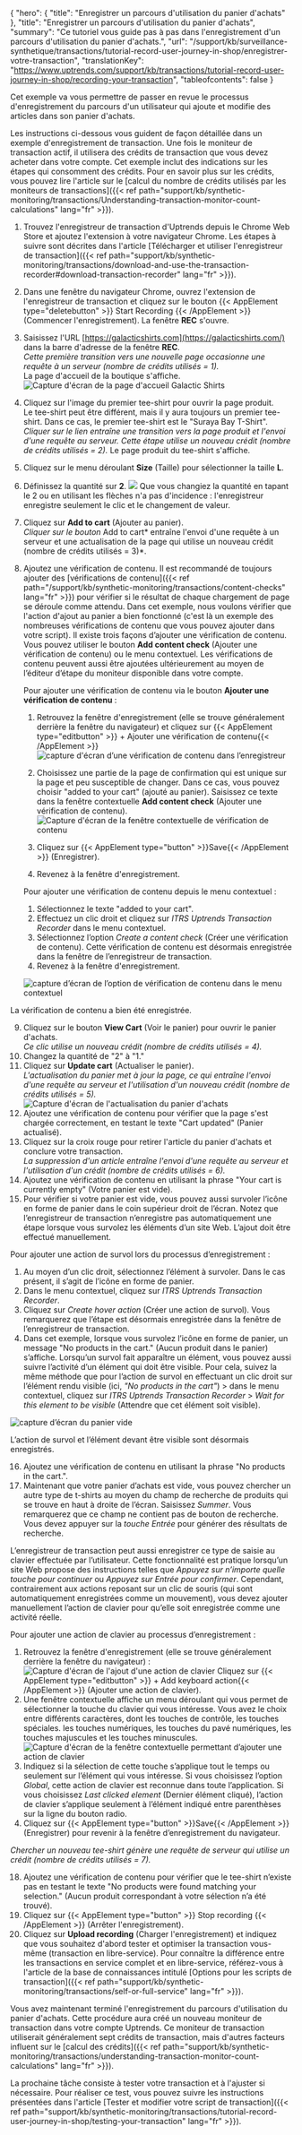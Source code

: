 {
"hero": {
"title": "Enregistrer un parcours d'utilisation du panier d'achats"
},
"title": "Enregistrer un parcours d'utilisation du panier d'achats",
"summary": "Ce tutoriel vous guide pas à pas dans l'enregistrement d'un parcours d'utilisation du panier d'achats.",
"url": "/support/kb/surveillance-synthetique/transactions/tutorial-record-user-journey-in-shop/enregistrer-votre-transaction",
"translationKey": "https://www.uptrends.com/support/kb/transactions/tutorial-record-user-journey-in-shop/recording-your-transaction",
"tableofcontents": false
}

Cet exemple va vous permettre de passer en revue le processus d'enregistrement du parcours d'un utilisateur qui ajoute et modifie des articles dans son panier d'achats.

Les instructions ci-dessous vous guident de façon détaillée dans un exemple d'enregistrement de transaction. Une fois le moniteur de transaction actif, il utilisera des crédits de transaction que vous devez acheter dans votre compte. Cet exemple inclut des indications sur les étapes qui consomment des crédits. Pour en savoir plus sur les crédits, vous pouvez lire l'article sur le [calcul du nombre de crédits utilisés par les moniteurs de transactions]({{< ref path="support/kb/synthetic-monitoring/transactions/Understanding-transaction-monitor-count-calculations" lang="fr" >}}).

1. Trouvez l'enregistreur de transaction d'Uptrends depuis le Chrome Web Store et ajoutez l'extension à votre navigateur Chrome. Les étapes à suivre sont décrites dans l'article [Télécharger et utiliser l'enregistreur de transaction]({{< ref path="support/kb/synthetic-monitoring/transactions/download-and-use-the-transaction-recorder#download-transaction-recorder" lang="fr" >}}).
2. Dans une fenêtre du navigateur Chrome, ouvrez l'extension de l'enregistreur de transaction et cliquez sur le bouton {{< AppElement type="deletebutton" >}} Start Recording {{< /AppElement >}} (Commencer l'enregistrement). La fenêtre **REC** s'ouvre.
3. Saisissez l'URL [https://galacticshirts.com](https://galacticshirts.com/) dans la barre d'adresse de la fenêtre **REC**.  
   *Cette première transition vers une nouvelle page occasionne une requête à un serveur (nombre de crédits utilisés = 1).*  
   La page d'accueil de la boutique s'affiche.
   ![Capture d'écran de la page d'accueil Galactic Shirts](/img/content/f0180d9f-9bf2-4947-bf11-c47c48afcd23.png)
4. Cliquez sur l'image du premier tee-shirt pour ouvrir la page produit.  
   Le tee-shirt peut être différent, mais il y aura toujours un premier tee-shirt. Dans ce cas, le premier tee-shirt est le "Suraya Bay T-Shirt".  
   *Cliquer sur le lien entraîne une transition vers la page produit et l'envoi d'une requête au serveur. Cette étape utilise un nouveau crédit (nombre de crédits utilisés = 2).*
   Le page produit du tee-shirt s'affiche.
5. Cliquez sur le menu déroulant **Size** (Taille) pour sélectionner la taille **L**.
6. Définissez la quantité sur **2**.
   ![](/img/content/e1b42b45-fb3a-4687-af3e-fba30d780986.png)
   Que vous changiez la quantité en tapant le 2 ou en utilisant les flèches n'a pas d'incidence : l'enregistreur enregistre seulement le clic et le changement de valeur.
7. Cliquez sur **Add to cart** (Ajouter au panier).  
   *Cliquer sur le bouton* Add to cart* entraîne l'envoi d'une requête à un serveur et une actualisation de la page qui utilise un nouveau crédit (nombre de crédits utilisés = 3)*.
8. Ajoutez une vérification de contenu. Il est recommandé de toujours ajouter des [vérifications de contenu]({{< ref path="/support/kb/synthetic-monitoring/transactions/content-checks" lang="fr" >}}) pour vérifier si le résultat de chaque chargement de page se déroule comme attendu. Dans cet exemple, nous voulons vérifier que l'action d'ajout au panier a bien fonctionné (c'est là un exemple des nombreuses vérifications de contenu que vous pouvez ajouter dans votre script). Il existe trois façons d’ajouter une vérification de contenu. Vous pouvez utiliser le bouton **Add content check** (Ajouter une vérification de contenu) ou le menu contextuel. Les vérifications de contenu peuvent aussi être ajoutées ultérieurement au moyen de l’éditeur d’étape du moniteur disponible dans votre compte.

   Pour ajouter une vérification de contenu via le bouton **Ajouter une vérification de contenu** :

   1. Retrouvez la fenêtre d'enregistrement (elle se trouve généralement derrière la fenêtre du navigateur) et cliquez sur {{< AppElement type="editbutton" >}} \+ Ajouter une vérification de contenu{{< /AppElement >}}
      ![capture d'écran d’une vérification de contenu dans l’enregistreur](/img/content/6101d30a-9158-40d0-9b28-d7422f3c94c3.png)

   2. Choisissez une partie de la page de confirmation qui est unique sur la page et peu susceptible de changer. Dans ce cas, vous pouvez choisir "added to your cart" (ajouté au panier). Saisissez ce texte dans la fenêtre contextuelle **Add content check** (Ajouter une vérification de contenu).
      ![Capture d'écran de la fenêtre contextuelle de vérification de contenu](/img/content/scr_transaction-recorder-add-content-check.min.png)
   3. Cliquez sur {{< AppElement type="button" >}}Save{{< /AppElement >}} (Enregistrer).
   4. Revenez à la fenêtre d'enregistrement.

   Pour ajouter une vérification de contenu depuis le menu contextuel :

   1. Sélectionnez le texte "added to your cart".
   2. Effectuez un clic droit et cliquez sur *ITRS Uptrends Transaction Recorder* dans le menu contextuel.
   3. Sélectionnez l’option *Create a content check* (Créer une vérification de contenu). Cette vérification de contenu est désormais enregistrée dans la fenêtre de l’enregistreur de transaction.
   4. Revenez à la fenêtre d'enregistrement.

   ![capture d’écran de l’option de vérification de contenu dans le menu contextuel](/img/content/scr_transaction-recorder-content-check-hover.min.png)

La vérification de contenu a bien été enregistrée.

9. Cliquez sur le bouton **View Cart** (Voir le panier) pour ouvrir le panier d'achats.  
   *Ce clic utilise un nouveau crédit (nombre de crédits utilisés = 4).*
10. Changez la quantité de "2" à "1."
11. Cliquez sur **Update cart** (Actualiser le panier).  
   *L'actualisation du panier met à jour la page, ce qui entraîne l'envoi d'une requête au serveur et l'utilisation d'un nouveau crédit (nombre de crédits utilisés = 5).*
   ![Capture d'écran de l'actualisation du panier d'achats](/img/content/5ba19828-a398-41bd-b67e-e8c615442cb1.png)
12. Ajoutez une vérification de contenu pour vérifier que la page s'est chargée correctement, en testant le texte "Cart updated" (Panier actualisé).
13. Cliquez sur la croix rouge pour retirer l'article du panier d'achats et conclure votre transaction.  
   *La suppression d'un article entraîne l'envoi d'une requête au serveur et l'utilisation d'un crédit (nombre de crédits utilisés = 6).*
14. Ajoutez une vérification de contenu en utilisant la phrase "Your cart is currently empty" (Votre panier est vide).
15. Pour vérifier si votre panier est vide, vous pouvez aussi survoler l’icône en forme de panier dans le coin supérieur droit de l’écran. Notez que l’enregistreur de transaction n’enregistre pas automatiquement une étape lorsque vous survolez les éléments d’un site Web. L’ajout doit être effectué manuellement.

   Pour ajouter une action de survol lors du processus d’enregistrement :
   1. Au moyen d’un clic droit, sélectionnez l’élément à survoler. Dans le cas présent, il s’agit de l’icône en forme de panier.
   2. Dans le menu contextuel, cliquez sur *ITRS Uptrends Transaction Recorder*.
   3. Cliquez sur *Create hover action* (Créer une action de survol). Vous remarquerez que l’étape est désormais enregistrée dans la fenêtre de l’enregistreur de transaction.
   4. Dans cet exemple, lorsque vous survolez l’icône en forme de panier, un message "No products in the cart." (Aucun produit dans le panier) s’affiche. Lorsqu’un survol fait apparaître un élément, vous pouvez aussi suivre l’activité d’un élément qui doit être visible. Pour cela, suivez la même méthode que pour l’action de survol en effectuant un clic droit sur l’élément rendu visible (ici, *"No products in the cart"*) > dans le menu contextuel, cliquez sur *ITRS Uptrends Transaction Recorder* > *Wait for this element to be visible* (Attendre que cet élément soit visible).

   ![capture d’écran du panier vide](/img/content/scr_transaction-recorder-hover.min.png)

L’action de survol et l’élément devant être visible sont désormais enregistrés.

16. Ajoutez une vérification de contenu en utilisant la phrase "No products in the cart.".
17. Maintenant que votre panier d’achats est vide, vous pouvez chercher un autre type de t-shirts au moyen du champ de recherche de produits qui se trouve en haut à droite de l’écran. Saisissez *Summer*. Vous remarquerez que ce champ ne contient pas de bouton de recherche. Vous devez appuyer sur la *touche Entrée* pour générer des résultats de recherche.

   L’enregistreur de transaction peut aussi enregistrer ce type de saisie au clavier effectuée par l’utilisateur. Cette fonctionnalité est pratique lorsqu’un site Web propose des instructions telles que *Appuyez sur n’importe quelle touche pour continuer* ou *Appuyez sur Entrée pour confirmer*. Cependant, contrairement aux actions reposant sur un clic de souris (qui sont automatiquement enregistrées comme un mouvement), vous devez ajouter manuellement l’action de clavier pour qu’elle soit enregistrée comme une activité réelle.

   Pour ajouter une action de clavier au processus d’enregistrement :
   1. Retrouvez la fenêtre d'enregistrement (elle se trouve généralement derrière la fenêtre du navigateur) :
      ![Capture d'écran de l'ajout d'une action de clavier](/img/content/scr_transaction-recorder-add-keyboard-action.min.png)
      Cliquez sur {{< AppElement type="editbutton" >}} \+ Add keyboard action{{< /AppElement >}} (Ajouter une action de clavier).
   2. Une fenêtre contextuelle affiche un menu déroulant qui vous permet de sélectionner la touche du clavier qui vous intéresse. Vous avez le choix entre différents caractères, dont les touches de contrôle, les touches spéciales. les touches numériques, les touches du pavé numériques, les touches majuscules et les touches minuscules.
      ![Capture d'écran de la fenêtre contextuelle permettant d’ajouter une action de clavier](/img/content/scr_transaction-recorder-add-keyboard-action-popup.png)
   3. Indiquez si la sélection de cette touche s’applique tout le temps ou seulement sur l’élément qui vous intéresse. Si vous choisissez l’option *Global*, cette action de clavier est reconnue dans toute l’application. Si vous choisissez *Last clicked element* (Dernier élément cliqué), l’action de clavier s’applique seulement à l’élément indiqué entre parenthèses sur la ligne du bouton radio.
   4. Cliquez sur {{< AppElement type="button" >}}Save{{< /AppElement >}} (Enregistrer) pour revenir à la fenêtre d’enregistrement du navigateur.

   *Chercher un nouveau tee-shirt génère une requête de serveur qui utilise un crédit (nombre de crédits utilisés = 7).*

18. Ajoutez une vérification de contenu pour vérifier que le tee-shirt n’existe pas en testant le texte "No products were found matching your selection." (Aucun produit correspondant à votre sélection n’a été trouvé).
19. Cliquez sur {{< AppElement type="button" >}} Stop recording {{< /AppElement >}} (Arrêter l'enregistrement).
20. Cliquez sur **Upload recording** (Charger l'enregistrement) et indiquez que vous souhaitez d'abord tester et optimiser la transaction vous-même (transaction en libre-service). Pour connaître la différence entre les transactions en service complet et en libre-service, référez-vous à l'article de la base de connaissances intitulé [Options pour les scripts de transaction]({{< ref path="support/kb/synthetic-monitoring/transactions/self-or-full-service" lang="fr" >}}).

Vous avez maintenant terminé l'enregistrement du parcours d'utilisation du panier d'achats. Cette procédure aura créé un nouveau moniteur de transaction dans votre compte Uptrends. Ce moniteur de transaction utiliserait généralement sept crédits de transaction, mais d'autres facteurs influent sur le [calcul des crédits]({{< ref path="support/kb/synthetic-monitoring/transactions/understanding-transaction-monitor-count-calculations" lang="fr" >}}).

La prochaine tâche consiste à tester votre transaction et à l'ajuster si nécessaire. Pour réaliser ce test, vous pouvez suivre les instructions présentées dans l'article [Tester et modifier votre script de transaction]({{< ref path="support/kb/synthetic-monitoring/transactions/tutorial-record-user-journey-in-shop/testing-your-transaction" lang="fr" >}}).
